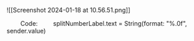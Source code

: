 ![[Screenshot 2024-01-18 at 10.56.51.png]]

        Code:
        splitNumberLabel.text = String(format: "%.0f", sender.value) 

 